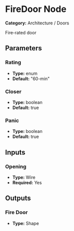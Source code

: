 
# FireDoor Node

**Category:** Architecture / Doors

Fire-rated door

## Parameters


### Rating
- **Type:** enum
- **Default:** "60-min"





### Closer
- **Type:** boolean
- **Default:** true





### Panic
- **Type:** boolean
- **Default:** true





## Inputs


### Opening
- **Type:** Wire
- **Required:** Yes



## Outputs


### Fire Door
- **Type:** Shape




